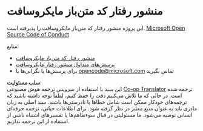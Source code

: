 <!--
CO_OP_TRANSLATOR_METADATA:
{
  "original_hash": "e8b14f0e66db374a2ada46e25fac88ae",
  "translation_date": "2025-03-28T09:04:35+00:00",
  "source_file": "CODE_OF_CONDUCT.md",
  "language_code": "fa"
}
-->
# منشور رفتار کد متن‌باز مایکروسافت

این پروژه منشور رفتار کد متن‌باز مایکروسافت را پذیرفته است. [Microsoft Open Source Code of Conduct](https://opensource.microsoft.com/codeofconduct/)

منابع:

- [منشور رفتار کد متن‌باز مایکروسافت](https://opensource.microsoft.com/codeofconduct/)
- [پرسش‌های متداول منشور رفتار مایکروسافت](https://opensource.microsoft.com/codeofconduct/faq/)
- برای پرسش‌ها یا نگرانی‌ها با [opencode@microsoft.com](mailto:opencode@microsoft.com) تماس بگیرید

**سلب مسئولیت**:  
این سند با استفاده از سرویس ترجمه هوش مصنوعی [Co-op Translator](https://github.com/Azure/co-op-translator) ترجمه شده است. در حالی که ما تلاش می‌کنیم دقت را حفظ کنیم، لطفاً توجه داشته باشید که ترجمه‌های خودکار ممکن است شامل خطاها یا نادرستی‌ها باشند. سند اصلی به زبان مادری باید به عنوان منبع معتبر در نظر گرفته شود. برای اطلاعات حیاتی، ترجمه حرفه‌ای انسانی توصیه می‌شود. ما مسئولیتی در قبال سوءتفاهم‌ها یا تفسیرهای اشتباه ناشی از استفاده از این ترجمه نداریم.